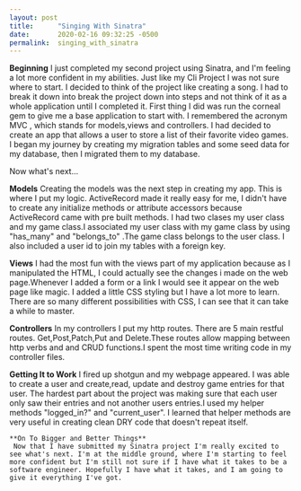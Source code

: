 ```yaml
---
layout: post
title:      "Singing With Sinatra"
date:       2020-02-16 09:32:25 -0500
permalink:  singing_with_sinatra
---
```


**Beginning**
     I just completed my second project using Sinatra, and I'm feeling a lot more confident in my abilities. Just like my Cli Project I was not sure where to start. I decided to think of the project like creating a song. I had to break it down into break the project down into steps and not think of it as a whole application until I completed it. First thing I did was run the corneal gem to give me a base application to start with. I remembered the acronym MVC , which stands for models,views and controllers. I had decided to create an app that allows a user to store a list of their favorite video games. I began my journey by creating my migration tables and some seed data for my database, then I migrated them to my database.

Now what's next...


**Models**
   Creating the models was the next step in creating my app. This is where I put my logic. ActiveRecord made it really easy for me, I didn't have to create any initialize methods or attribute accessors because ActiveRecord came with pre built methods. I had two clases my user class and my game class.I associated my user class with my game class by using "has_many" and "belongs_to" .The game class belongs to the user class. I also included a user id to join my tables with a foreign key. 
	 
	 
**Views**
   I had the most fun with the views part of my application because as I manipulated the HTML,  I could actually see the changes i made on the web page.Whenever I added a form or a link I would see it appear on the web page like magic. I added a little CSS styling but I have a lot more to learn. There are so many different possibilities with CSS, I can see that it can take a while to master.
	 
	 
**Controllers**
   In my controllers I put my http routes. There are 5 main restful routes. Get,Post,Patch,Put and Delete.These routes allow mapping between http verbs and and CRUD functions.I spent the most time writing code in my controller files.


**Getting It to Work**
   I fired up shotgun and my webpage appeared. I was able to create a user and create,read, update and destroy game entries for that user. The hardest part about the project was making sure that each user only saw their entries and not another users entries.I used my helper methods "logged_in?" and "current_user". I learned that helper methods are very useful in creating clean DRY code that doesn't repeat itself. 
	 
	**On To Bigger and Better Things**
	 Now that I have submitted my Sinatra project I'm really excited to see what's next. I'm at the middle ground, where I'm starting to feel more confident but I'm still not sure if I have what it takes to be a software engineer. Hopefully I have what it takes, and I am going to give it everything I've got.
	 

